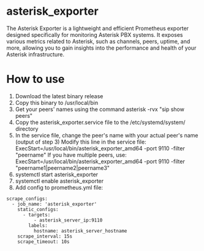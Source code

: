 # asterisk_exporter
The Asterisk Exporter is a lightweight and efficient Prometheus exporter designed specifically for monitoring Asterisk PBX systems. It exposes various metrics related to Asterisk, such as channels, peers, uptime, and more, allowing you to gain insights into the performance and health of your Asterisk infrastructure.

# How to use
1. Download the latest binary release
2. Copy this binary to /usr/local/bin
3. Get your peers' names using the command asterisk -rvx "sip show peers"
4. Copy the asterisk_exporter.service file to the /etc/systemd/system/ directory
5. In the service file, change the peer's name with your actual peer's name (output of step 3)
   Modify this line in the service file: ExecStart=/usr/local/bin/asterisk_exporter_amd64 -port 9110 -filter "peername"
   If you have multiple peers, use: ExecStart=/usr/local/bin/asterisk_exporter_amd64 -port 9110 -filter "peername1|peername2|peername3"
6. systemctl start asterisk_exporter
7. systemctl enable asterisk_exporter
8. Add config to prometheus.yml file:
```
scrape_configs:
  - job_name: 'asterisk_exporter'
    static_configs:
      - targets:
          - asterisk_server_ip:9110
        labels:
          hostname: asterisk_server_hostname
    scrape_interval: 15s
    scrape_timeout: 10s
```
 

   
   
